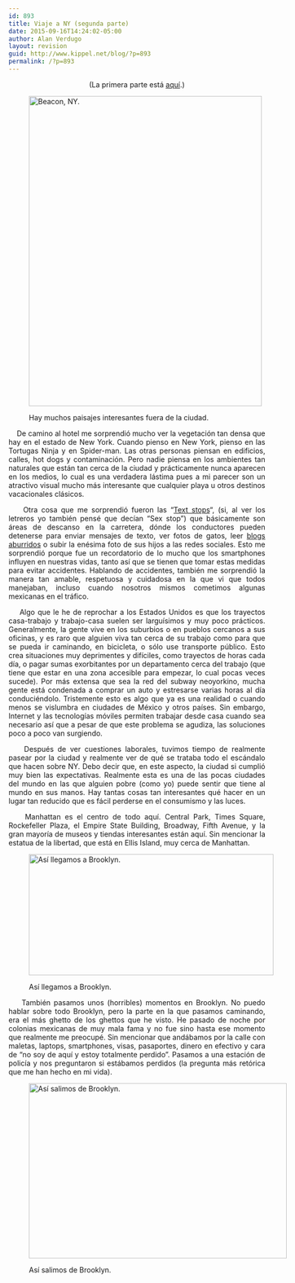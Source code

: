 ```yaml
---
id: 893
title: Viaje a NY (segunda parte)
date: 2015-09-16T14:24:02-05:00
author: Alan Verdugo
layout: revision
guid: http://www.kippel.net/blog/?p=893
permalink: /?p=893
---
```

<p style="text-align: center;">
  (La primera parte está <a href="http://www.kippel.net/blog/?p=866" target="_blank">aquí</a>.)
</p><figure id="attachment_891" aria-describedby="caption-attachment-891" style="width: 457px" class="wp-caption alignright">

<img class=" wp-image-891" src="http://li106-124.members.linode.com/blog/wp-content/uploads/2015/09/CAM00541.jpg" alt="Beacon, NY." width="457" height="609" /> <figcaption id="caption-attachment-891" class="wp-caption-text">Hay muchos paisajes interesantes fuera de la ciudad.</figcaption></figure> 

<p style="text-align: justify;">
      De camino al hotel me sorprendió mucho ver la vegetación tan densa que hay en el estado de New York. Cuando pienso en New York, pienso en las Tortugas Ninja y en Spider-man. Las otras personas piensan en edificios, calles, hot dogs y contaminación. Pero nadie piensa en los ambientes tan naturales que están tan cerca de la ciudad y prácticamente nunca aparecen en los medios, lo cual es una verdadera lástima pues a mi parecer son un atractivo visual mucho más interesante que cualquier playa u otros destinos vacacionales clásicos.
</p>

<p style="text-align: justify;">
      Otra cosa que me sorprendió fueron las &#8220;<a href="http://www.theverge.com/2013/9/24/4767060/new-york-cuomo-unveils-text-stops-to-combat-distracted-driving" target="_blank">Text stops</a>&#8220;, (si, al ver los letreros yo también pensé que decían &#8220;Sex stop&#8221;) que básicamente son áreas de descanso en la carretera, dónde los conductores pueden detenerse para enviar mensajes de texto, ver fotos de gatos, leer <a href="http://kippel.net/blog/" target="_blank">blogs aburridos</a> o subir la enésima foto de sus hijos a las redes sociales. Esto me sorprendió porque fue un recordatorio de lo mucho que los smartphones influyen en nuestras vidas, tanto así que se tienen que tomar estas medidas para evitar accidentes. Hablando de accidentes, también me sorprendió la manera tan amable, respetuosa y cuidadosa en la que vi que todos manejaban, incluso cuando nosotros mismos cometimos algunas mexicanas en el tráfico.
</p>

<p style="text-align: justify;">
      Algo que le he de reprochar a los Estados Unidos es que los trayectos casa-trabajo y trabajo-casa suelen ser larguísimos y muy poco prácticos. Generalmente, la gente vive en los suburbios o en pueblos cercanos a sus oficinas, y es raro que alguien viva tan cerca de su trabajo como para que se pueda ir caminando, en bicicleta, o sólo use transporte público. Esto crea situaciones muy deprimentes y difíciles, como trayectos de horas cada día, o pagar sumas exorbitantes por un departamento cerca del trabajo (que tiene que estar en una zona accesible para empezar, lo cual pocas veces sucede). Por más extensa que sea la red del subway neoyorkino, mucha gente está condenada a comprar un auto y estresarse varias horas al día conduciéndolo. Tristemente esto es algo que ya es una realidad o cuando menos se vislumbra en ciudades de México y otros países. Sin embargo, Internet y las tecnologías móviles permiten trabajar desde casa cuando sea necesario así que a pesar de que este problema se agudiza, las soluciones poco a poco van surgiendo.
</p>

<p style="text-align: justify;">
      Después de ver cuestiones laborales, tuvimos tiempo de realmente pasear por la ciudad y realmente ver de qué se trataba todo el escándalo que hacen sobre NY. Debo decir que, en este aspecto, la ciudad si cumplió muy bien las expectativas. Realmente esta es una de las pocas ciudades del mundo en las que alguien pobre (como yo) puede sentir que tiene al mundo en sus manos. Hay tantas cosas tan interesantes qué hacer en un lugar tan reducido que es fácil perderse en el consumismo y las luces.
</p>

<p style="text-align: justify;">
      Manhattan es el centro de todo aquí. Central Park, Times Square, Rockefeller Plaza, el Empire State Building, Broadway, Fifth Avenue, y la gran mayoría de museos y tiendas interesantes están aquí. Sin mencionar la estatua de la libertad, que está en Ellis Island, muy cerca de Manhattan.
</p><figure id="attachment_887" aria-describedby="caption-attachment-887" style="width: 480px" class="wp-caption aligncenter">

<img class="size-full wp-image-887" src="http://li106-124.members.linode.com/blog/wp-content/uploads/2015/09/comingtoamerica-blog480.jpg" alt="Así llegamos a Brooklyn." width="480" height="238" /> <figcaption id="caption-attachment-887" class="wp-caption-text">Así llegamos a Brooklyn.</figcaption></figure> 

<p style="text-align: justify;">
      También pasamos unos (horribles) momentos en Brooklyn. No puedo hablar sobre todo Brooklyn, pero la parte en la que pasamos caminando, era el más ghetto de los ghettos que he visto. He pasado de noche por colonias mexicanas de muy mala fama y no fue sino hasta ese momento que realmente me preocupé. Sin mencionar que andábamos por la calle con maletas, laptops, smartphones, visas, pasaportes, dinero en efectivo y cara de &#8220;no soy de aquí y estoy totalmente perdido&#8221;. Pasamos a una estación de policía y nos preguntaron si estábamos perdidos (la pregunta más retórica que me han hecho en mi vida).
</p><figure id="attachment_888" aria-describedby="caption-attachment-888" style="width: 506px" class="wp-caption aligncenter">

<img class=" wp-image-888" src="http://li106-124.members.linode.com/blog/wp-content/uploads/2015/09/america.jpg" alt="Así salimos de Brooklyn." width="506" height="344" /> <figcaption id="caption-attachment-888" class="wp-caption-text">Así salimos de Brooklyn.</figcaption></figure> 

<p style="text-align: justify;">